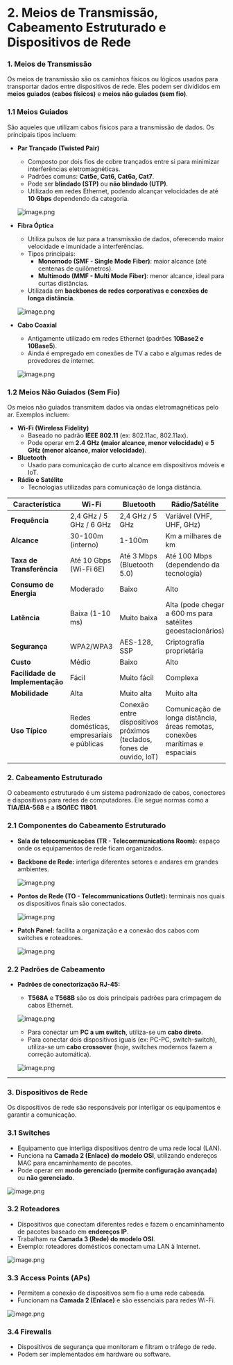 # 2. **Meios de Transmissão, Cabeamento Estruturado e Dispositivos de Rede**

### **1. Meios de Transmissão**

Os meios de transmissão são os caminhos físicos ou lógicos usados para transportar dados entre dispositivos de rede. Eles podem ser divididos em **meios guiados (cabos físicos)** e **meios não guiados (sem fio)**.

### **1.1 Meios Guiados**

São aqueles que utilizam cabos físicos para a transmissão de dados. Os principais tipos incluem:

- **Par Trançado (Twisted Pair)**
    - Composto por dois fios de cobre trançados entre si para minimizar interferências eletromagnéticas.
    - Padrões comuns: **Cat5e, Cat6, Cat6a, Cat7**.
    - Pode ser **blindado (STP)** ou **não blindado (UTP)**.
    - Utilizado em redes Ethernet, podendo alcançar velocidades de até **10 Gbps** dependendo da categoria.
    
    ![image.png](attachment:f18f4482-0a7a-4cd3-ae28-3525824bbf6c:image.png)
    
- **Fibra Óptica**
    - Utiliza pulsos de luz para a transmissão de dados, oferecendo maior velocidade e imunidade a interferências.
    - Tipos principais:
        - **Monomodo (SMF - Single Mode Fiber)**: maior alcance (até centenas de quilômetros).
        - **Multimodo (MMF - Multi Mode Fiber)**: menor alcance, ideal para curtas distâncias.
    - Utilizada em **backbones de redes corporativas e conexões de longa distância**.
    
    ![image.png](attachment:83034776-ccee-44ae-a8d3-897d596d3ca0:image.png)
    
- **Cabo Coaxial**
    - Antigamente utilizado em redes Ethernet (padrões **10Base2 e 10Base5**).
    - Ainda é empregado em conexões de TV a cabo e algumas redes de provedores de internet.
    
    ![image.png](attachment:cd2b2517-8a10-4b16-a8db-0ad95db9d6e9:image.png)
    

### **1.2 Meios Não Guiados (Sem Fio)**

Os meios não guiados transmitem dados via ondas eletromagnéticas pelo ar. Exemplos incluem:

- **Wi-Fi (Wireless Fidelity)**
    - Baseado no padrão **IEEE 802.11** (ex: 802.11ac, 802.11ax).
    - Pode operar em **2.4 GHz (maior alcance, menor velocidade)** e **5 GHz (menor alcance, maior velocidade)**.
- **Bluetooth**
    - Usado para comunicação de curto alcance em dispositivos móveis e IoT.
- **Rádio e Satélite**
    - Tecnologias utilizadas para comunicação de longa distância.

| Característica | Wi-Fi | Bluetooth | Rádio/Satélite |
| --- | --- | --- | --- |
| **Frequência** | 2,4 GHz / 5 GHz / 6 GHz | 2,4 GHz / 5 GHz | Variável (VHF, UHF, GHz) |
| **Alcance** | 30-100m (interno) | 1-100m | Km a milhares de km |
| **Taxa de Transferência** | Até 10 Gbps (Wi-Fi 6E) | Até 3 Mbps (Bluetooth 5.0) | Até 100 Mbps (dependendo da tecnologia) |
| **Consumo de Energia** | Moderado | Baixo | Alto |
| **Latência** | Baixa (1-10 ms) | Muito baixa | Alta (pode chegar a 600 ms para satélites geoestacionários) |
| **Segurança** | WPA2/WPA3 | AES-128, SSP | Criptografia proprietária |
| **Custo** | Médio | Baixo | Alto |
| **Facilidade de Implementação** | Fácil | Muito fácil | Complexa |
| **Mobilidade** | Alta | Muito alta | Muito alta |
| **Uso Típico** | Redes domésticas, empresariais e públicas | Conexão entre dispositivos próximos (teclados, fones de ouvido, IoT) | Comunicação de longa distância, áreas remotas, conexões marítimas e espaciais |

### **2. Cabeamento Estruturado**

O cabeamento estruturado é um sistema padronizado de cabos, conectores e dispositivos para redes de computadores. Ele segue normas como a **TIA/EIA-568** e a **ISO/IEC 11801**.

### **2.1 Componentes do Cabeamento Estruturado**

- **Sala de telecomunicações (TR - Telecommunications Room):** espaço onde os equipamentos de rede ficam organizados.
- **Backbone de Rede:** interliga diferentes setores e andares em grandes ambientes.
    
    ![image.png](attachment:18249d0d-e338-4726-8874-20d025b34e3d:image.png)
    
- **Pontos de Rede (TO - Telecommunications Outlet):** terminais nos quais os dispositivos finais são conectados.
    
    ![image.png](attachment:2fdac71c-2fbf-43a1-88fc-cf7ca79b47ee:image.png)
    
- **Patch Panel:** facilita a organização e a conexão dos cabos com switches e roteadores.
    
    ![image.png](attachment:8f788892-d415-429c-b2f9-32ad46418e02:image.png)
    

### **2.2 Padrões de Cabeamento**

- **Padrões de conectorização RJ-45:**
    - **T568A** e **T568B** são os dois principais padrões para crimpagem de cabos Ethernet.
    
    ![image.png](attachment:dfa0be6b-db88-4ab1-9a30-1442965fecb4:image.png)
    
    - Para conectar um **PC a um switch**, utiliza-se um **cabo direto**.
    - Para conectar dois dispositivos iguais (ex: PC-PC, switch-switch), utiliza-se um **cabo crossover** (hoje, switches modernos fazem a correção automática).
    
    ![image.png](attachment:b35c9695-acad-47e3-8147-d83e0fcaff59:image.png)
    

---

### **3. Dispositivos de Rede**

Os dispositivos de rede são responsáveis por interligar os equipamentos e garantir a comunicação.

### **3.1 Switches**

- Equipamento que interliga dispositivos dentro de uma rede local (LAN).
- Funciona na **Camada 2 (Enlace) do modelo OSI**, utilizando endereços MAC para encaminhamento de pacotes.
- Pode operar em **modo gerenciado (permite configuração avançada)** ou **não gerenciado**.

![image.png](attachment:aaf5d240-1283-486a-b193-0269b2c1e559:image.png)

### **3.2 Roteadores**

- Dispositivos que conectam diferentes redes e fazem o encaminhamento de pacotes baseado em **endereços IP**.
- Trabalham na **Camada 3 (Rede) do modelo OSI**.
- Exemplo: roteadores domésticos conectam uma LAN à Internet.

![image.png](attachment:25e97062-38f1-428d-9920-d6b88ba97210:image.png)

### **3.3 Access Points (APs)**

- Permitem a conexão de dispositivos sem fio a uma rede cabeada.
- Funcionam na **Camada 2 (Enlace)** e são essenciais para redes Wi-Fi.

![image.png](attachment:4b901540-83c2-46b7-9b87-8cc8c1a8ae9a:image.png)

### **3.4 Firewalls**

- Dispositivos de segurança que monitoram e filtram o tráfego de rede.
- Podem ser implementados em hardware ou software.